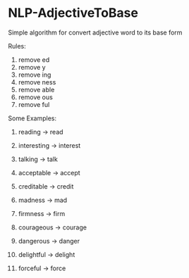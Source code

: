 # NLP-AdjectiveToBase
Simple algorithm for convert adjective word to its base form

Rules:

1. remove ed
2. remove y 
3. remove ing
4. remove ness
5. remove able
6. remove ous
7. remove ful

Some Examples:

1. reading -> read 
2. interesting -> interest 
3. talking -> talk 

4. acceptable -> accept
5. creditable -> credit

6. madness -> mad
7. firmness -> firm

8. courageous -> courage
9. dangerous -> danger

10. delightful -> delight
11. forceful -> force
